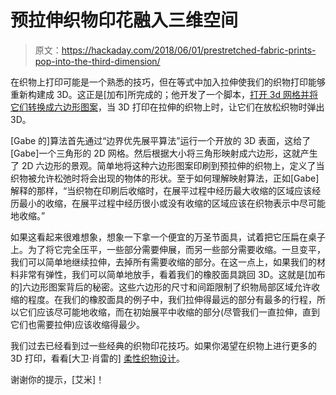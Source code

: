 # 预拉伸织物印花融入三维空间

> 原文：<https://hackaday.com/2018/06/01/prestretched-fabric-prints-pop-into-the-third-dimension/>

在织物上打印可能是一个熟悉的技巧，但在等式中加入拉伸使我们的织物打印能够重新构建成 3D。这正是[加布]所完成的；他开发了一个脚本，[打开 3d 网格并将它们转换成六边形图案](https://n-e-r-v-o-u-s.com/blog/?p=8011)，当 3D 打印在拉伸的织物上时，让它们在放松织物时弹出 3D。

[Gabe 的]算法首先通过“边界优先展平算法”运行一个开放的 3D 表面，这给了[Gabe]一个三角形的 2D 网格。然后根据大小将三角形映射成六边形，这就产生了 2D 六边形的景观。简单地将这种六边形图案印刷到预拉伸的织物上，定义了当织物被允许松弛时将会出现的物体的形状。至于如何理解映射算法，正如[Gabe]解释的那样，“当织物在印刷后收缩时，在展平过程中经历最大收缩的区域应该经历最小的收缩，在展平过程中经历很小或没有收缩的区域应该在织物表示中尽可能地收缩。”

如果这看起来很难想象，想象一下拿一个便宜的万圣节面具，试着把它压扁在桌子上。为了将它完全压平，一些部分需要伸展，而另一些部分需要收缩。一旦变平，我们可以简单地继续拉伸，去掉所有需要收缩的部分。在这一点上，如果我们的材料非常有弹性，我们可以简单地放手，看着我们的橡胶面具跳回 3D。这就是[加布的]六边形图案背后的秘密。这些六边形的尺寸和间距限制了织物局部区域允许收缩的程度。在我们的橡胶面具的例子中，我们拉伸得最远的部分有最多的行程，所以它们应该尽可能地收缩，而在初始展平中收缩的部分(尽管我们一直拉伸，直到它们也需要拉伸)应该收缩得最少。

我们过去已经看到过一些经典的织物印花技巧。如果你渴望在织物上进行更多的 3D 打印，看看[大卫·肖雷的] [柔性织物设计](https://hackaday.com/2018/02/09/the-latest-3d-printed-fad-flexible-armor-and-pangolin-cosplay/)。

谢谢你的提示，[艾米]！